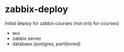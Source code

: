 # zabbix-deploy

Initial deploy for zabbix courses (not only for courses)

- wui
- zabbix server
- database (postgres, partitioned)
